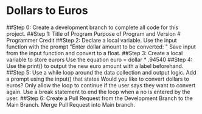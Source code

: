# Dollars to Euros

##Step 0: 
 Create a development branch to complete all code for this project.
##Step 1: 
 Title of Program
 Purpose of Program and Version #
 Programmer Credit
##Step 2:
 Declare a local variable.
 Use the input function with the prompt "Enter dollar amount to be converted: "
 Save input from the input function and convert to a float.
##Step 3:
 Create a local variable to store eurors
 Use the equation euro = dollar * .94540
##Step 4:
 Use the print() to output the new euro amount with a label beforehand.
##Step 5:
 Use a while loop around the data collection and output logic.
 Add a prompt using the input() that states Would you like to convert dollars to euros?
 Only allow the loop to continue if the user says they want to convert again.
 Use a break statement to end the loop when a no is entered by the user.
##Step 6:
 Create a Pull Request from the Development Branch to the Main Branch.
 Merge Pull Request into Main branch.
